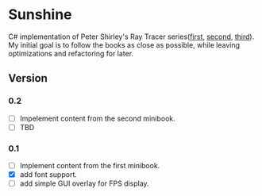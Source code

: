 # Sunshine

C# implementation of Peter Shirley's Ray Tracer series([first](https://www.amazon.com/Ray-Tracing-Weekend-Minibooks-Book-ebook/dp/B01B5AODD8), [second](https://www.amazon.com/gp/product/B01CO7PQ8C), [third](https://www.amazon.com/gp/product/B01DN58P8C)).
My initial goal is to follow the books as close as possible, while leaving optimizations and refactoring for later.

## Version

### 0.2

* [ ] Impelement content from the second minibook.
* [ ] TBD

### 0.1

* [ ] Implement content from the first minibook.
* [X] add font support.
* [ ] add simple GUI overlay for FPS display.
